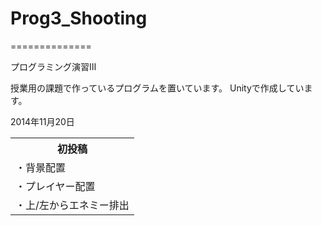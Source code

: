 <h1>Prog3_Shooting</h1>
==============

プログラミング演習Ⅲ

授業用の課題で作っているプログラムを置いています。
Unityで作成しています。

2014年11月20日
<table border="0" , cellspacing="0">
    <tbody>
        <tr>
            <th>初投稿</th>
        </tr>
        <tr>
            <td>・背景配置</td>
        </tr>
        <tr>
            <td>・プレイヤー配置</td>
        </tr>
        <tr>
            <td>・上/左からエネミー排出</td>
        </tr>
    </tbody>
</table>

